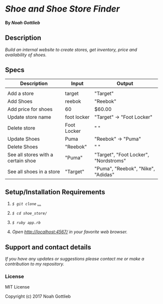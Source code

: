 # _Shoe and Shoe Store Finder_

#### By _Noah Gottlieb_

## Description

_Build an internal website to create stores, get inventory, price and availability of shoes._

## Specs

| Description                                                            | Input                   | Output                                                                      |
|------------------------------------------------------------------------|-------------------------|-----------------------------------------------------------------------------|
                                                                            |
| Add a store  | target | "Target"|
| Add Shoes | reebok | "Reebok" |
| Add price for shoes| 60 | $60.00 |
| Update store name| foot locker| "Target" -> "Foot Locker"|
|Delete store| Foot Locker | " "|
| Update Shoes | Puma | "Reebok" -> "Puma"|
| Delete Shoes| "Reebok"| " "|
| See all stores with a certain shoe | "Puma" | "Target", "Foot Locker", "Nordstroms"|
| See all shoes in a store |"Target" | "Puma", "Reebok", "Nike", "Adidas" |

## Setup/Installation Requirements

1. _`$ git clone` [...](...)_

2. _`$ cd shoe_store/`_

3. _`$ ruby app.rb`_

4. _Open [http://localhost:4567/](http://localhost:4567/) in your favorite web browser._

## Support and contact details

_If you have any updates or suggestions please contact me or make a contribution to my repository._

### License

MIT License

Copyright (c) 2017 Noah Gottlieb
